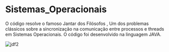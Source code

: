 # Sistemas_Operacionais
O código resolve  o famoso Jantar dos Filósofos , Um dos problemas clássicos sobre a sincronização na comunicação entre processos e threads em Sistemas Operacionais. O código foi desenvolvido na linguagem JAVA.

![jdf2](https://user-images.githubusercontent.com/71513260/151749944-e9940c7c-5345-45b6-8960-598d01b46629.png)


